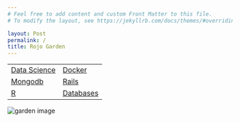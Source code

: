 ```yaml
---
# Feel free to add content and custom Front Matter to this file.
# To modify the layout, see https://jekyllrb.com/docs/themes/#overriding-theme-defaults

layout: Post
permalink: /
title: Rojo Garden
---
```


|   |   |
|---|---|
| [Data Science](/datascience) | [Docker](/docker)| 
| [Mongodb](/mongodb) | [Rails](/rails) |
| [R](/r) | [Databases](/databases) |


![garden image](https://images.unsplash.com/photo-1585320806297-9794b3e4eeae?q=80&w=2532&auto=format&fit=crop&ixlib=rb-4.0.3&ixid=M3wxMjA3fDB8MHxwaG90by1wYWdlfHx8fGVufDB8fHx8fA%3D%3D)